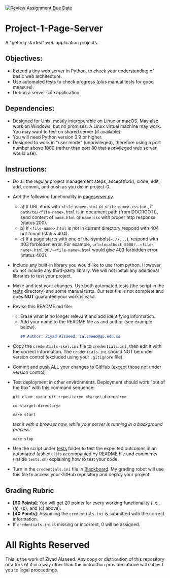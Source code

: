 [![Review Assignment Due Date](https://classroom.github.com/assets/deadline-readme-button-24ddc0f5d75046c5622901739e7c5dd533143b0c8e959d652212380cedb1ea36.svg)](https://classroom.github.com/a/CGS0NLAr)
# Project-1-Page-Server

A "getting started" web application projects.

## Objectives:

* Extend a tiny web server in Python, to check your
  understanding of basic web architecture.
* Use automated tests to check progress (plus manual tests
  for good measure).
* Debug a server side application.

## Dependencies:

* Designed for Unix, mostly interoperable on Linux or macOS.
  May also work on Windows, but no promises. A Linux
  virtual machine may work. You may want to test on shared
  server (if available).
* You will need Python version 3.9 or higher.
* Designed to work in "user mode" (unprivileged),
  therefore using a port number above 1000 (rather than
  port 80 that a privileged web server would use).

## Instructions: 
* Do all the regular project management steps, accept(fork),
  clone, edit, add, commit, and push as you did in project-0.
* Add the following functionality in [pageserver.py](pageserver/pageserver.py).
    * a) If URL ends with `<file-name>.html` or `<file-name>.css`
      (i.e., if `path/to/<file-name>.html` is in document path
      (from DOCROOT)), send content of `name.html` or `name.css`
      with proper http response (status 200).
    * b) If `<file-name>.html` is not in current directory
      respond with 404 not found (status 404).
    * c) If a page starts with one of the symbols(`~`, `//`, `..`),
      respond with 403 forbidden error. For example,
      `url=localhost:5000/..<file-name>.html` or
      `/~<file-name>.html` would give 403 forbidden error
      (status 403).
* Include any built-in library you would like to use from python.
  However, do not include any third-party library. We will not
  install any additional libraries to test your project. 
* Make and test your changes. Use both automated tests (the
  script in the [tests](tests) directory) and some manual
  tests. Our test file is not complete and does **NOT** guarantee
  your work is valid.
* Revise this README.md file:
  * Erase what is no longer relevant and add identifying information.
  * Add your name to the README file as and author (see example below).
    ```markdown
    ## Author: Ziyad Alsaeed, zalsaeed@qu.edu.sa
    ```
* Copy the `credentials-skel.ini` file to `credentials.ini`,
  then edit it with the correct information. The `credentials.ini`
  should NOT be under version control (excluded using your
  `.gitignore` file).
* Commit and push ALL your changes to GitHub (except those not under
  version control)
* Test deployment in other environments. Deployment should work
  "out of the box" with this command sequence:
  ```shell
  git clone <your-git-repository> <target-directory>
  ```
  
  ```shell
  cd <target-directory>
  ```
  
  ```shell
  make start
  ```
  
  *test it with a browser now, while your server is running in a background process*

  ```shell
  make stop
  ```
  
* Use the script under [tests](tests) folder to test the
  expected outcomes in an automated fashion. It is accompanied by
  README file and comments (inside `tests.sh`) explaining how to test
  your code.
* Turn in the `credentials.ini` file in [Blackboard](https://lms.qu.edu.sa/).
  My grading robot will use this file to access your GitHub repository 
  and deploy your project.   

## Grading Rubric

* **[60 Points]**: You will get 20 points for every working
  functionality (i.e., (a), (b), and (c) above).
* **[40 Points]**: Assuming the `credentials.ini` is
  submitted with the correct information.
* If `credentials.ini` is missing or incorrect, 0 will be assigned.

# All Rights Reserved

This is the work of Ziyad Alsaeed. Any copy or distribution of this
repository or a fork of it in a way other than the instruction provided
above will subject you to legal proceedings.
